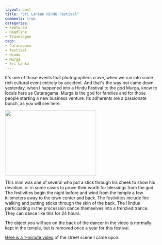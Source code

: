```yaml
---
layout: post
title: "Sri Lankan Hindu Festival"
comments: true
categories:
- Featured
- Headline
- Travelogue
tags:
- Cataragama
- festival
- Hindu
- Murga
- Sri Lanka
---
```

It's one of those events that photographers crave, when we run into some rich cultural event entirely by accident. And that's the way not came down yesterday, when I happened into a Hindu Festival to the god Murga, know to locals here as Cataragama. Murga is the god for families and for those people starting a new business venture. Its adherents are a passionate bunch, as you will see here.

<a href="http://blog.lesterpickerphoto.com/wp-content/uploads/2012/04/DSC_10661.jpg"><img class="alignnone size-medium wp-image-2059" title="DSC_1066" src="http://blog.lesterpickerphoto.com/wp-content/uploads/2012/04/DSC_10661-300x215.jpg" alt="" width="300" height="215" /></a>

This man was one of several who put a stick through his cheek to show his devotion, or in some cases to prove their worth for blessings from the god. The festivities begin the night before and wind from the temple a few kilometers away to the town center and back. The festivities include fire walking and putting sticks through the skin of the back. The Hindus participating in the procession dance themselves into a frenzied trance. They can dance like this for 24 hours.

The object you will see on the back of the dancer in the video is normally kept in the temple, but is removed once a year for this festival.

<a href="http://youtu.be/PJCO1VoMtnU">Here is a 1-minute video</a> of the street scene I came upon.